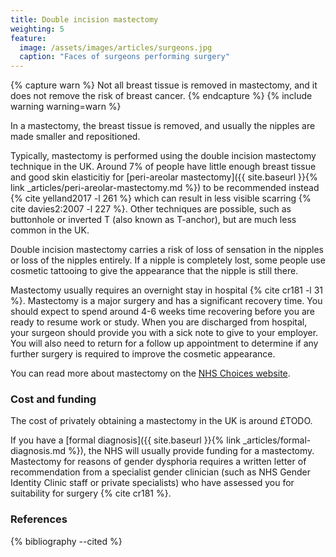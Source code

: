 ```yaml
---
title: Double incision mastectomy
weighting: 5
feature:
  image: /assets/images/articles/surgeons.jpg
  caption: "Faces of surgeons performing surgery"
---
```


{% capture warn %}
Not all breast tissue is removed in mastectomy, and it does not remove the risk of breast cancer.
{% endcapture %}
{% include warning warning=warn %}

In a mastectomy, the breast tissue is removed, and usually the nipples are made smaller and repositioned.

Typically, mastectomy is performed using the double incision mastectomy technique in the UK. Around 7% of people have little enough breast tissue and good skin elasticitiy for [peri-areolar mastectomy]({{ site.baseurl }}{% link _articles/peri-areolar-mastectomy.md %}) to be recommended instead {% cite yelland2017 -l 261 %} which can result in less visible scarring {% cite davies2:2007 -l 227 %}. Other techniques are possible, such as buttonhole or inverted T (also known as T-anchor), but are much less common in the UK.

Double incision mastectomy carries a risk of loss of sensation in the nipples or loss of the nipples entirely. If a nipple is completely lost, some people use cosmetic tattooing to give the appearance that the nipple is still there.

Mastectomy usually requires an overnight stay in hospital {% cite cr181 -l 31 %}. Mastectomy is a major surgery and has a significant recovery time. You should expect to spend around 4-6 weeks time recovering before you are ready to resume work or study. When you are discharged from hospital, your surgeon should provide you with a sick note to give to your employer. You will also need to return for a follow up appointment to determine if any further surgery is required to improve the cosmetic appearance.

You can read more about mastectomy on the [NHS Choices website](http://www.nhs.uk/conditions/mastectomy/Pages/Introduction.aspx).

### Cost and funding

The cost of privately obtaining a mastectomy in the UK is around £TODO.

If you have a [formal diagnosis]({{ site.baseurl }}{% link _articles/formal-diagnosis.md %}), the NHS will usually provide funding for a mastectomy. Mastectomy for reasons of gender dysphoria requires a written letter of recommendation from a specialist gender clinician (such as NHS Gender Identity Clinic staff or private specialists) who have assessed you for suitability for surgery {% cite cr181 %}.

### References

{% bibliography --cited %}